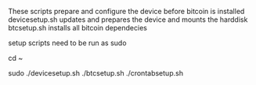 These scripts prepare and configure the device before bitcoin is installed
devicesetup.sh updates and prepares the device and mounts the harddisk
btcsetup.sh installs all bitcoin dependecies

setup scripts need to be run as sudo

cd ~

   sudo ./devicesetup.sh
   ./btcsetup.sh
   ./crontabsetup.sh
